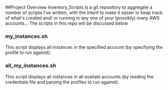 ##Project Overview
Inventory_Scripts is a git repository to aggregate a number of scripts I've written, with the intent to make it easier to keep track of what's created and/ or running in any one of your (possibly) many AWS accounts... The scripts in this repo will be discussed below

### my_instances.sh 
This script displays all instances in the specified account (by specifying the profile to run against). 

### all_my_instances.sh 
This script displays all instances in all availabl accounts (by reading the credentials file and parsing the profiles to run against). 


